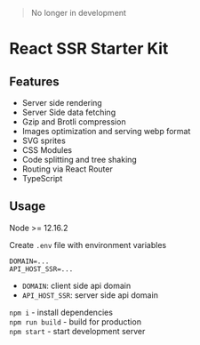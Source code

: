 > No longer in development

# React SSR Starter Kit

## Features
* Server side rendering
* Server Side data fetching
* Gzip and Brotli compression
* Images optimization and serving webp format
* SVG sprites
* CSS Modules
* Code splitting and tree shaking
* Routing via React Router
* TypeScript

## Usage
Node >= 12.16.2

Create `.env` file with environment variables
```
DOMAIN=...
API_HOST_SSR=...
```
* `DOMAIN`: client side api domain
* `API_HOST_SSR`: server side api domain

`npm i` - install dependencies
<br/>
`npm run build` - build for production
<br/>
`npm start` - start development server
